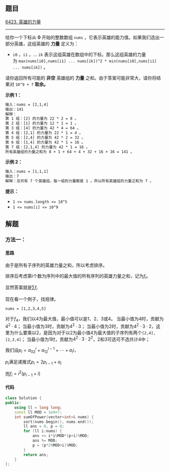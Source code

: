 ## 题目

[6423. 英雄的力量](https://leetcode.cn/problems/power-of-heroes/)

---

给你一个下标从 **0** 开始的整数数组 `nums` ，它表示英雄的能力值。如果我们选出一部分英雄，这组英雄的 **力量** 定义为：

-   `i0` ，`i1` ，... `ik` 表示这组英雄在数组中的下标。那么这组英雄的力量为 `max(nums[i0],nums[i1] ... nums[ik])^2 * min(nums[i0],nums[i1] ... nums[ik])` 。

请你返回所有可能的 **非空** 英雄组的 **力量** 之和。由于答案可能非常大，请你将结果对 `10^9 + 7` **取余。**

  

**示例 1：**

```txt
输入：nums = [2,1,4]
输出：141
解释：
第 1 组：[2] 的力量为 22 * 2 = 8 。
第 2 组：[1] 的力量为 12 * 1 = 1 。
第 3 组：[4] 的力量为 42 * 4 = 64 。
第 4 组：[2,1] 的力量为 22 * 1 = 4 。
第 5 组：[2,4] 的力量为 42 * 2 = 32 。
第 6 组：[1,4] 的力量为 42 * 1 = 16 。
第​ ​​​​​​7 组：[2,1,4] 的力量为 42​​​​​​​ * 1 = 16 。
所有英雄组的力量之和为 8 + 1 + 64 + 4 + 32 + 16 + 16 = 141 。
```

**示例 2：**

```txt
输入：nums = [1,1,1]
输出：7
解释：总共有 7 个英雄组，每一组的力量都是 1 。所以所有英雄组的力量之和为 7 。
```
  

**提示：**

-   `1 <= nums.length <= 10^5`
-   `1 <= nums[i] <= 10^9`

  

## 解题

### 方法一：

#### 思路

由于是所有子序列的英雄力量之和，所以考虑排序。

排序后考虑第i个数为序列中的最大值的所有序列的英雄力量之和，记为$f_i$。

显然答案就是$\sum f_i$

现在看一个例子，找规律。
```
nums = [1,2,3,4,5]
```

对于$f_4$，我们以4为最大值，最小值可以是1、2、3或4。
当最小值为4时，贡献为$4^2\cdot4$；
当最小值为3时，贡献为$4^2\cdot3$；
当最小值为2时，贡献为$4^2\cdot3 \cdot2$，这里为什么要乘以2，是因为对于以2为最小值4为最大值的子序列有两个`[2,4],[2,3,4]`；
当最小值为1时，贡献为$4^2\cdot3 \cdot2^2$，2和3可选可不选共计4中；

我们设$p_i = a_02^i+a_12^{i-1}+\cdots+a_ii$，

$p_i$满足递推式$p_i = 2p_{i-1}+a_i$

而$f_i = i^2(p_{i-1}+i)$


#### 代码

```cpp
class Solution {
public:
    using ll = long long;
    const ll MOD = 1e9+7;
    int sumOfPower(vector<int>& nums) {
        sort(nums.begin(), nums.end());
        ll ans = 0, p = 0;
        for (ll i:nums) {
            ans += i*i%MOD*(p+i)%MOD;
            ans %= MOD;
            p = (p*2%MOD+i)%MOD;
        }
        return ans;
    }
};
```
